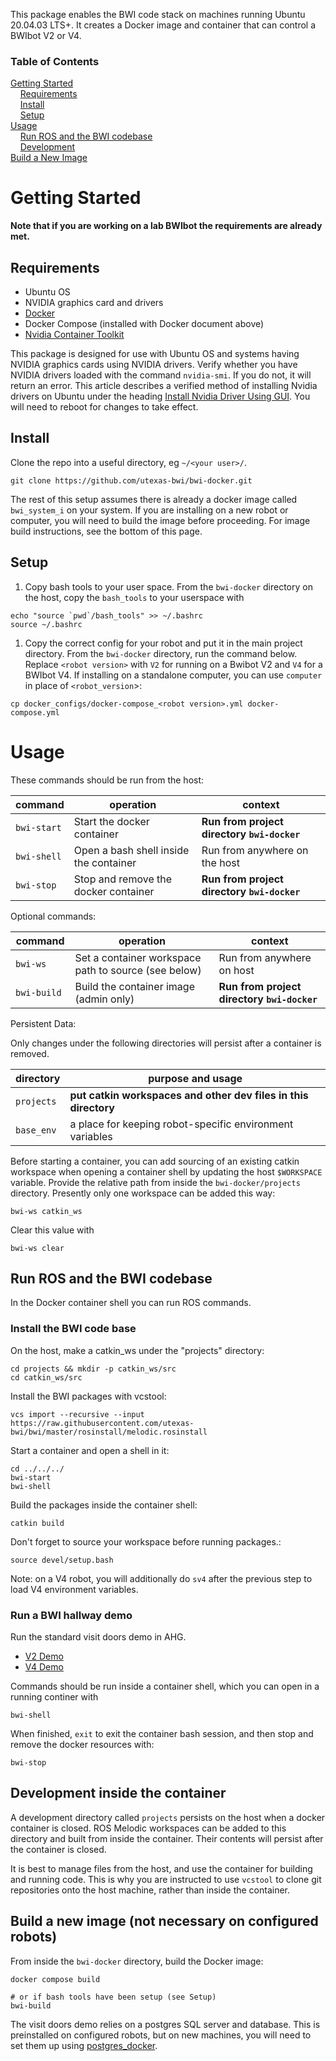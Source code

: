 This package enables the BWI code stack on machines running Ubuntu 20.04.03 LTS+.  It creates a Docker image and container that can control a BWIbot V2 or V4.

### Table of Contents

[Getting Started](#getting-started)<br/>
&nbsp;&nbsp;&nbsp;&nbsp;[Requirements](#requirements)<br/>
&nbsp;&nbsp;&nbsp;&nbsp;[Install](#install)<br/>
&nbsp;&nbsp;&nbsp;&nbsp;[Setup](#setup)<br/>
[Usage](#usage)<br/>
&nbsp;&nbsp;&nbsp;&nbsp;[Run ROS and the BWI codebase](#run-ros-and-the-bwi-codebase)<br/>
&nbsp;&nbsp;&nbsp;&nbsp;[Development](#development-inside-the-container)<br/>
[Build a New Image](#build-a-new-image-not-necessary-on-configured-robots)<br/>

# Getting Started

**Note that if you are working on a lab BWIbot the requirements are already met.**

## Requirements

- Ubuntu OS
- NVIDIA graphics card and drivers
- [Docker](https://docs.docker.com/engine/install/ubuntu/)
- Docker Compose (installed with Docker document above)
- [Nvidia Container Toolkit](https://docs.nvidia.com/datacenter/cloud-native/container-toolkit/install-guide.html#docker)

This package is designed for use with Ubuntu OS and systems having NVIDIA graphics cards using NVIDIA drivers.  Verify whether you have NVIDIA drivers loaded with the command `nvidia-smi`.  If you do not, it will return an error.  This article describes a verified method of installing Nvidia drivers on Ubuntu under the heading [Install Nvidia Driver Using GUI](https://phoenixnap.com/kb/install-nvidia-drivers-ubuntu).  You will need to reboot for changes to take effect.

## Install

Clone the repo into a useful directory, eg `~/<your user>/`.
```
git clone https://github.com/utexas-bwi/bwi-docker.git
```
The rest of this setup assumes there is already a docker image called `bwi_system_i` on your system.  If you are installing on a new robot or computer, you will need to build the image before proceeding.  For image build instructions, see the bottom of this page.


## Setup

1. Copy bash tools to your user space.
From the `bwi-docker` directory on the host, copy the `bash_tools` to your userspace with
```
echo "source `pwd`/bash_tools" >> ~/.bashrc
source ~/.bashrc
```

1. Copy the correct config for your robot and put it in the main project directory.
From the `bwi-docker` directory, run the command below.  Replace `<robot version>` with `V2` for running on a Bwibot V2 and `V4` for a BWIbot V4.  If installing on a standalone computer, you can use `computer` in place of `<robot_version`>:
```
cp docker_configs/docker-compose_<robot version>.yml docker-compose.yml
```

# Usage

These commands should be run from the host:

| command | operation | context |
| --- | --- | --- |
| `bwi-start` | Start the docker container | **Run from project directory `bwi-docker`** |
| `bwi-shell` | Open a bash shell inside the container | Run from anywhere on the host |
| `bwi-stop` | Stop and remove the docker container | **Run from project directory `bwi-docker`** |

Optional commands: 

| command | operation | context |
| --- | --- | --- |
| `bwi-ws` | Set a container workspace path to source (see below) | Run from anywhere on host |
| `bwi-build ` | Build the container image (admin only) | **Run from project directory `bwi-docker`** |


Persistent Data:

Only changes under the following directories will persist after a container is removed.

| directory | purpose and usage |
| --- | --- |
| `projects` | **put catkin workspaces and other dev files in this directory** |
| `base_env` | a place for keeping robot-specific environment variables |


Before starting a container, you can add sourcing of an existing catkin workspace when opening a container shell by updating the host `$WORKSPACE` variable.  Provide the relative path from inside the `bwi-docker/projects` directory.  Presently only one workspace can be added this way:
```
bwi-ws catkin_ws
```
Clear this value with
```
bwi-ws clear
```

## Run ROS and the BWI codebase

In the Docker container shell you can run ROS commands.

### Install the BWI code base

On the host, make a catkin_ws under the "projects" directory:
```
cd projects && mkdir -p catkin_ws/src
cd catkin_ws/src
```
Install the BWI packages with vcstool:
```
vcs import --recursive --input https://raw.githubusercontent.com/utexas-bwi/bwi/master/rosinstall/melodic.rosinstall
```

Start a container and open a shell in it:
```
cd ../../../
bwi-start
bwi-shell
```
Build the packages inside the container shell:
```
catkin build
```
Don't forget to source your workspace before running packages.:
```
source devel/setup.bash
```
Note: on a V4 robot, you will additionally do `sv4` after the previous step to load V4 environment variables.

### Run a BWI hallway demo

Run the standard visit doors demo in AHG.
- [V2 Demo](https://github.com/utexas-bwi/bwi/blob/master/demo_v2.md)
- [V4 Demo](https://github.com/utexas-bwi/bwi/blob/master/demo_v4.md)

Commands should be run inside a container shell, which you can open in a running continer with
```
bwi-shell
```

When finished, `exit` to exit the container bash session, and then stop and remove the docker resources with:
```
bwi-stop
```

## Development inside the container

A development directory called `projects` persists on the host when a docker container is closed.  ROS Melodic workspaces can be added to this directory and built from inside the container.  Their contents will persist after the container is closed.

It is best to manage files from the host, and use the container for building and running code.  This is why you are instructed to use `vcstool` to clone git repositories onto the host machine, rather than inside the container.

## Build a new image (not necessary on configured robots)

From inside the `bwi-docker` directory, build the Docker image:
```
docker compose build

# or if bash tools have been setup (see Setup)
bwi-build
```

The visit doors demo relies on a postgres SQL server and database.  This is preinstalled on configured robots, but on new machines, you will need to set them up using [postgres_docker](https://github.com/utexas-bwi/postgres_docker).
